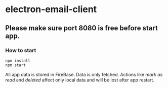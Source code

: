# electron-email-client

## Please make sure port **8080** is free before start app.

### How to start
```
npm install
npm start
```

All app data is stored in FireBase. Data is only fetched. Actions like *mark as read* and *deleted* affect only local data and will be lost after app restart.

